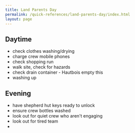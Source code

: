 ```yaml
---
title: Land Parents Day
permalink: /quick-references/land-parents-day/index.html
layout: page
---
```


## Daytime

- check clothes washing/drying
- charge crew mobile phones
- check shopping run
- walk site, check for hazards
- check drain container - Hautbois empty this
- washing up

## Evening

- have shepherd hut keys ready to unlock
- ensure crew bottles washed
- look out for quiet crew who aren't engaging
- look out for tired team
- 